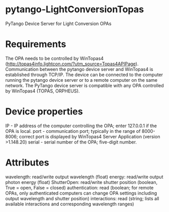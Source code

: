 # pytango-LightConversionTopas
PyTango Device Server for Light Conversion OPAs

# Requirements
The OPA needs to be controlled by WinTopas4 (http://topas4info.lightcon.com/?utm_source=Topas4APIPage). Communication between the pytango device server and WinTopas4 is established through TCP/IP. The device can be connected to the computer running the pytango device server or to a remote computer on the same network. The PyTango device server is compatible with any OPA controlled by WinTopas4 (TOPAS, ORPHEUS).

# Device properties
IP - IP address of the computer controlling the OPA; enter 127.0.0.1 if the OPA is local.
port - communication port; typically in the range of 8000-8006; correct port is displayed by WinTopas4 Server Application (version >1.148.20)
serial - serial number of the OPA; five-digit number.

# Attributes
wavelength: read/write output wavelength (float)
energy: read/write output photon energy (float)
ShutterOpen: read/write shutter position (boolean, True = open, False = closed)
authentication: read (boolean; for remote OPAs, only authenticated computers can change OPA settings including output wavelength and shutter position)
interactions: read (string; lists all available interactions and corresponding wavelength ranges)
